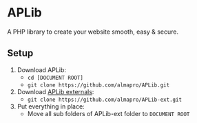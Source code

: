 # APLib
A PHP library to create your website smooth, easy &amp; secure.

## Setup
1. Download APLib:  
   * `cd [DOCUMENT ROOT]`  
   * `git clone https://github.com/almapro/APLib.git`  
2. Download [APLib externals](https://github.com/almapro/APLib-ext/):  
   * `git clone https://github.com/almapro/APLib-ext.git`  
3. Put everything in place:  
   * Move all sub folders of APLib-ext folder to `DOCUMENT ROOT`  

